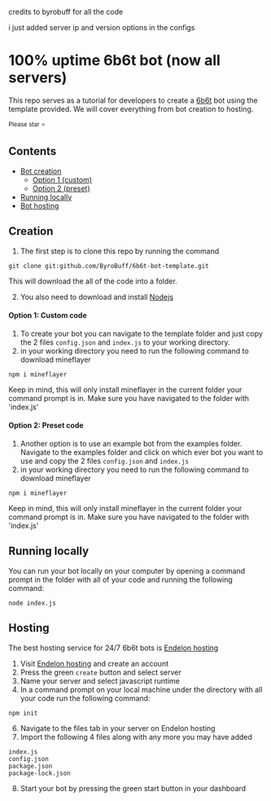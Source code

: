 credits to byrobuff for all the code

i just added server ip and version options in the configs
# 100% uptime 6b6t bot (now all servers)

This repo serves as a tutorial for developers to create a [6b6t](https://www.6b6t.org) bot using the template provided. We will cover everything from bot creation to hosting.

<sub>Please star ⭐</sub>

## Contents

- [Bot creation](#creation)
  - [Option 1 (custom)](#option1)
  - [Option 2 (preset)](#option2)
- [Running locally](#local)
- [Bot hosting](#hosting)

<a name="creation"></a>
## Creation
1. The first step is to clone this repo by running the command
```shell
git clone git:github.com/ByroBuff/6b6t-bot-template.git
```
This will download the all of the code into a folder.

2. You also need to download and install [Nodejs](https://www.nodejs.org)

<a name="option1"></a>
#### Option 1: Custom code
1. To create your bot you can navigate to the template folder and just copy the 2 files `config.json` and `index.js` to your working directory.
2. in your working directory you need to run the following command to download mineflayer
```shell
npm i mineflayer
```
Keep in mind, this will only install mineflayer in the current folder your command prompt is in. Make sure you have navigated to the folder with 'index.js'

<a name="option2"></a>
#### Option 2: Preset code
1. Another option is to use an example bot from the examples folder. Navigate to the examples folder and click on which ever bot you want to use and copy the 2 files `config.json` and `index.js`
2. in your working directory you need to run the following command to download mineflayer
```shell
npm i mineflayer
```
Keep in mind, this will only install mineflayer in the current folder your command prompt is in. Make sure you have navigated to the folder with 'index.js'

<a name="local"></a>
## Running locally
You can run your bot locally on your computer by opening a command prompt in the folder with all of your code and running the following command:
```
node index.js
```

<a name="hosting"></a>
## Hosting
The best hosting service for 24/7 6b6t bots is [Endelon hosting](https://my.endelon-hosting.de/)

1. Visit [Endelon hosting](https://my.endelon-hosting.de/) and create an account
2. Press the green `create` button and select server
3. Name your server and select javascript runtime
4. In a command prompt on your local machine under the directory with all your code run the following command:
```
npm init
```
6. Navigate to the files tab in your server on Endelon hosting
7. Import the following 4 files along with any more you may have added
```
index.js
config.json
package.json
package-lock.json
```

8. Start your bot by pressing the green start button in your dashboard
